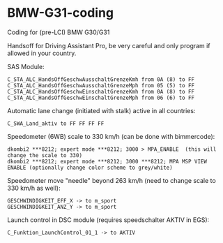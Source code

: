 # BMW-G31-coding
Coding for (pre-LCI) BMW G30/G31

Handsoff for Driving Assistant Pro, be very careful and only program if allowed in your country.

SAS Module:
```
C_STA_ALC_HandsOffGeschwAusschaltGrenzeKmh from 0A (8) to FF
C_STA_ALC_HandsOffGeschwAusschaltGrenzeMph from 05 (5) to FF
C_STA_ALC_HandsOffGeschwEinschaltGrenzeKmh from 0A (8) to FF
C_STA_ALC_HandsOffGeschwEinschaltGrenzeMph from 06 (6) to FF
```

Automatic lane change (initiated with stalk) active in all countries:
```
C_SWA_Land_aktiv to FF FF FF FF
```

Speedometer (6WB) scale to 330 km/h (can be done with bimmercode):
```
dkombi2 ***8212; expert mode ***8212; 3000 > MPA_ENABLE  (this will change the scale to 330)
dkombi2 ***8212; expert mode ***8212; 3000 ***8212; MPA MSP VIEW ENABLE (optionally change color scheme to grey/white)
```

Speedometer move "needle" beyond 263 km/h (need to change scale to 330 km/h as well):
```
GESCHWINDIGKEIT_EFF_X -> to m_sport
GESCHWINDIGKEIT_ANZ_Y -> to m_sport
```

Launch control in DSC module (requires speedschalter AKTIV in EGS):
```
C_Funktion_LaunchControl_01_1 -> to AKTIV

```

